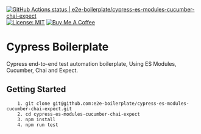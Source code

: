 [![GitHub Actions status | e2e-boilerplate/cypress-es-modules-cucumber-chai-expect](https://github.com/e2e-boilerplate/cypress-es-modules-cucumber-chai-expect/workflows/cypress-es-modules-cucumber-chai-expect/badge.svg)](https://github.com/e2e-boilerplate/cypress-es-modules-cucumber-chai-expect/actions?workflow=cypress-es-modules-cucumber-chai-expect) [![License: MIT](https://img.shields.io/badge/License-MIT-yellow.svg)](https://opensource.org/licenses/MIT) [![Buy Me A Coffee](https://img.shields.io/badge/buy-me%20coffee-orange)](https://www.buymeacoffee.com/xgirma)

# Cypress Boilerplate

Cypress end-to-end test automation boilerplate, Using ES Modules, Cucumber, Chai and Expect.

## Getting Started

    	1. git clone git@github.com:e2e-boilerplate/cypress-es-modules-cucumber-chai-expect.git
    	2. cd cypress-es-modules-cucumber-chai-expect
    	3. npm install
    	4. npm run test
